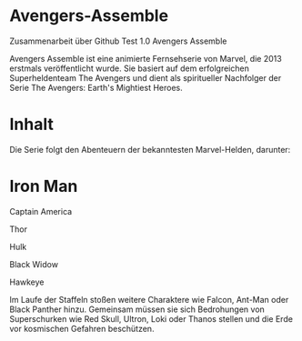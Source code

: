 # Avengers-Assemble
Zusammenarbeit über Github Test 1.0
Avengers Assemble

Avengers Assemble ist eine animierte Fernsehserie von Marvel, die 2013 erstmals veröffentlicht wurde. Sie basiert auf dem erfolgreichen Superheldenteam The Avengers und dient als spiritueller Nachfolger der Serie The Avengers: Earth's Mightiest Heroes.


# Inhalt

Die Serie folgt den Abenteuern der bekanntesten Marvel-Helden, darunter:

# Iron Man

Captain America

Thor

Hulk

Black Widow

Hawkeye

Im Laufe der Staffeln stoßen weitere Charaktere wie Falcon, Ant-Man oder Black Panther hinzu. Gemeinsam müssen sie sich Bedrohungen von Superschurken wie Red Skull, Ultron, Loki oder Thanos stellen und die Erde vor kosmischen Gefahren beschützen.
